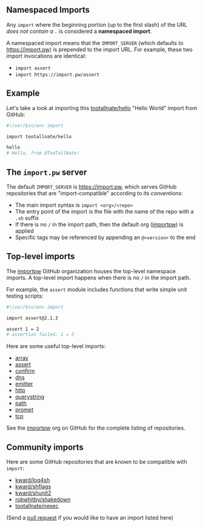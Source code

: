 ## Namespaced Imports

Any `import` where the beginning portion (up to the first slash) of the
URL _does not contain a `.`_ is considered a **namespaced import**.

A namespaced import means that the `IMPORT_SERVER` (which defaults to
https://import.pw) is prepended to the import URL. For example, these
two import invocations are identical:

 * `import assert`
 * `import https://import.pw/assert`


## Example

Let's take a look at importing this [tootallnate/hello][hello] "Hello World"
import from GitHub:

```bash
#!/usr/bin/env import

import tootallnate/hello

hello
# Hello, from @TooTallNate!
```


## The `import.pw` server

The default `IMPORT_SERVER` is https://import.pw, which serves GitHub
repositories that are "import-compatible" according to its _conventions_:

 * The main import syntax is `import <org>/<repo>`
 * The entry point of the import is the file with the name of the repo with a `.sh` suffix
 * If there is no `/` in the import path, then the default org ([importpw][]) is applied
 * Specific tags may be referenced by appending an `@<version>` to the end


## Top-level imports

The [importpw][] GitHub organization houses the top-level namespace imports.
A top-level import happens when there is no `/` in the import path.

For example, the `assert` module includes functions that write simple unit
testing scripts:

```bash
#!/usr/bin/env import

import assert@2.1.3

assert 1 = 2
# assertion failed: 1 = 2
```

Here are some useful top-level imports:

 * [array](https://import.pw/array)
 * [assert](https://import.pw/assert)
 * [confirm](https://import.pw/confirm)
 * [dns](https://import.pw/dns)
 * [emitter](https://import.pw/emitter)
 * [http](https://import.pw/http)
 * [querystring](https://import.pw/querystring)
 * [path](https://import.pw/path)
 * [prompt](https://import.pw/prompt)
 * [tcp](https://import.pw/tcp)

See the [importpw][] org on GitHub for the complete listing of repositories.


## Community imports

Here are some GitHub repositories that are known to be compatible with `import`:

 * [kward/log4sh](https://import.pw/kward/log4sh)
 * [kward/shflags](https://import.pw/kward/shflags)
 * [kward/shunit2](https://import.pw/kward/shunit2)
 * [robwhitby/shakedown](https://import.pw/robwhitby/shakedown)
 * [tootallnate/nexec](https://import.pw/tootallnate/nexec)

(Send a [pull request](https://github.com/importpw/import/pulls) if you would like to have an import listed here)

[hello]: https://github.com/TooTallNate/hello
[importpw]: https://github.com/importpw
